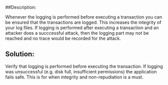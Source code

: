 ##Description:

Whenever the logging is performed before executing a transaction you can be ensured that
the transactions are logged. This increases the integrity of your log files.
If logging is performed after executing a transaction and an attacker does a succcessful attack, then the logging part may not be reached and no trace would be recorded for the attack.

## Solution:

Verify that logging is performed before executing the transaction. If logging was
unsuccessful (e.g. disk full, insufficient permissions) the application fails safe.
This is for when integrity and non-repudiation is a must.

